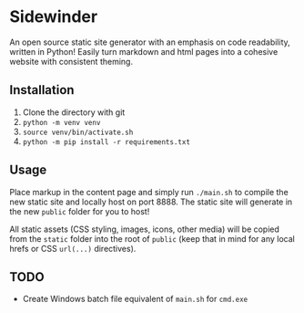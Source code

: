 # Sidewinder
An open source static site generator with an emphasis on code readability, written in Python!
Easily turn markdown and html pages into a cohesive website with consistent theming.

## Installation

1. Clone the directory with git
2. `python -m venv venv`
3. `source venv/bin/activate.sh`
4. `python -m pip install -r requirements.txt`

## Usage

Place markup in the content page and simply run `./main.sh` to compile the new 
static site and locally host on port 8888. The static site will generate in the 
new `public` folder for you to host!

All static assets (CSS styling, images, icons, other media) will be copied from
the `static` folder into the root of `public` (keep that in mind for any local
hrefs or CSS `url(...)` directives).

## TODO

- Create Windows batch file equivalent of `main.sh` for `cmd.exe`
